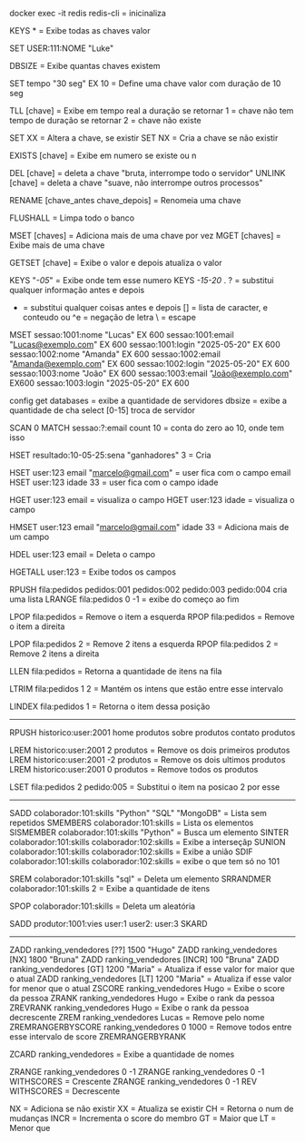 
docker exec -it redis redis-cli      = inicinaliza

KEYS *  = Exibe todas as chaves valor

SET USER:111:NOME "Luke"

DBSIZE = Exibe quantas chaves existem

SET tempo "30 seg" EX 10  = Define uma chave valor com duração de 10 seg

TLL [chave]  = Exibe em tempo real a duração
se retornar 1 = chave não tem tempo de duração
se retornar 2 = chave não existe

SET XX = Altera a chave, se existir
SET NX = Cria a chave se não existir 

EXISTS [chave] = Exibe em numero se existe ou n

DEL [chave]    = deleta a chave "bruta, interrompe todo o servidor"
UNLINK [chave] = deleta a chave "suave, não interrompe outros processos"

RENAME [chave_antes chave_depois] = Renomeia uma chave

FLUSHALL = Limpa todo o banco

MSET [chaves] = Adiciona mais de uma chave por vez
MGET [chaves] = Exibe mais de uma chave

GETSET [chave] = Exibe o valor e depois atualiza o valor

KEYS "*-05*"  = Exibe onde tem esse numero
KEYS *-15-20*
.
?  = substitui qualquer informação antes e depois
* = substitui qualquer coisas antes e depois
[] = lista de caracter, e conteudo ou
^e = negação de letra
\  = escape

MSET sessao:1001:nome "Lucas" EX 600 sessao:1001:email "Lucas@exemplo.com" EX 600 sessao:1001:login "2025-05-20" EX 600 sessao:1002:nome "Amanda" EX 600 sessao:1002:email "Amanda@exemplo.com" EX 600 sessao:1002:login "2025-05-20" EX 600 sessao:1003:nome "João" EX 600 sessao:1003:email "João@exemplo.com" EX600 sessao:1003:login "2025-05-20" EX 600


config get databases = exibe a quantidade de servidores
dbsize = exibe a quantidade de cha
select [0-15] troca de servidor

SCAN 0 MATCH sessao:?:email count 10 = conta do zero ao 10, onde tem isso

HSET resultado:10-05-25:sena "ganhadores" 3 = Cria 

HSET user:123 email "marcelo@gmail.com" =  user fica com o campo email
HSET user:123 idade 33                  = user fica com o campo idade

HGET user:123 email = visualiza o campo
HGET user:123 idade = visualiza o campo

HMSET user:123 email "marcelo@gmail.com" idade 33 = Adiciona mais de um campo

HDEL user:123 email = Deleta o campo

HGETALL user:123 = Exibe todos os campos

RPUSH fila:pedidos pedidos:001 pedidos:002 pedido:003 pedido:004 cria uma lista
LRANGE fila:pedidos 0 -1 = exibe do começo ao fim

LPOP fila:pedidos = Remove o item a esquerda
RPOP fila:pedidos = Remove o item a direita

LPOP fila:pedidos  2 = Remove 2 itens a esquerda
RPOP fila:pedidos  2 = Remove 2 itens a direita

LLEN fila:pedidos = Retorna a quantidade de itens na fila

LTRIM fila:pedidos 1 2 = Mantém os intens que estão entre esse intervalo

LINDEX fila:pedidos 1 = Retorna o item dessa posição

-----

RPUSH historico:user:2001 home produtos sobre produtos contato produtos

LREM historico:user:2001 2 produtos = Remove os dois primeiros produtos
LREM historico:user:2001 -2 produtos = Remove os dois ultimos produtos
LREM historico:user:2001 0 produtos = Remove todos os produtos

LSET fila:pedidos 2 pedido:005 = Substitui o item na posicao 2 por esse

-----

SADD colaborador:101:skills "Python" "SQL" "MongoDB" = Lista sem repetidos
SMEMBERS colaborador:101:skills            = Lista os elementos
SISMEMBER colaborador:101:skills "Python"  = Busca um elemento
SINTER colaborador:101:skills colaborador:102:skills = Exibe a interseçãp
SUNION colaborador:101:skills colaborador:102:skills = Exibe a união
SDIF colaborador:101:skills colaborador:102:skills =  exibe o que tem só no 101

SREM colaborador:101:skills "sql" = Deleta um elemento
SRRANDMER colaborador:101:skills 2 = Exibe a quantidade de itens

SPOP colaborador:101:skills = Deleta um aleatória

SADD produtor:1001:vies user:1 user2: user:3
SKARD

----------------
ZADD ranking_vendedores [??] 1500 "Hugo"
ZADD ranking_vendedores [NX] 1800 "Bruna"
ZADD ranking_vendedores [INCR] 100 "Bruna"
ZADD ranking_vendedores [GT] 1200 "Maria"   = Atualiza if esse valor for maior que o atual
ZADD ranking_vendedores [LT] 1200 "Maria"   = Atualiza if esse valor for menor que o atual
ZSCORE ranking_vendedores Hugo              = Exibe o score da pessoa
ZRANK ranking_vendedores Hugo               = Exibe o rank da pessoa
ZREVRANK ranking_vendedores Hugo            = Exibe o rank da pessoa decrescente
ZREM ranking_vendedores Lucas               = Remove pelo nome
ZREMRANGERBYSCORE ranking_vendedores 0 1000 = Remove todos entre esse intervalo de score
ZREMRANGERBYRANK

ZCARD ranking_vendedores                    = Exibe a quantidade de nomes


ZRANGE ranking_vendedores 0 -1
ZRANGE ranking_vendedores 0 -1 WITHSCORES            = Crescente
ZRANGE ranking_vendedores 0 -1 REV WITHSCORES        = Decrescente

NX    = Adiciona se não existir
XX    = Atualiza se existir
CH    = Retorna o num de mudanças
INCR  = Incrementa o score do membro
GT    = Maior que
LT    = Menor que